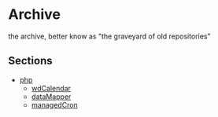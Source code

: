 Archive
=======

the archive, better know as "the graveyard of old repositories"

Sections
--------

* [php](https://github.com/stevleibelt/archive/tree/master/php)
    * [wdCalendar](https://github.com/stevleibelt/archive/tree/master/php/wdCalendar)
    * [dataMapper](https://github.com/stevleibelt/archive/tree/master/php/dataMapper)
    * [managedCron](https://github.com/stevleibelt/archive/tree/master/php/managedCron)
